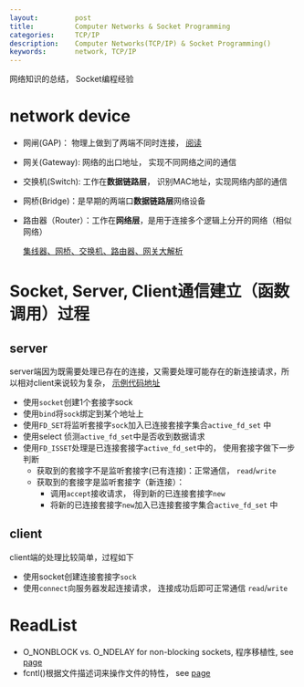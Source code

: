 ```yaml
---
layout:     	post
title:      	Computer Networks & Socket Programming
categories: 	TCP/IP
description:   	Computer Networks(TCP/IP) & Socket Programming()
keywords: 		network, TCP/IP
---
```

网络知识的总结， Socket编程经验
# network device

- 网闸(GAP)： 物理上做到了两端不同时连接， [阅读](http://expert.51cto.com/art/200804/71720.htm)
- 网关(Gateway):  网络的出口地址， 实现不同网络之间的通信
- 交换机(Switch): 工作在**数据链路层**， 识别MAC地址，实现网络内部的通信
- 网桥(Bridge)：是早期的两端口**数据链路层**网络设备
- 路由器（Router）：工作在**网络层**，是用于连接多个逻辑上分开的网络（相似网络）

  [集线器、网桥、交换机、路由器、网关大解析](https://www.tianmaying.com/tutorial/NetWorkInstrument)

# Socket, Server, Client通信建立（函数调用）过程

## server

​	server端因为既需要处理已存在的连接，又需要处理可能存在的新连接请求，所以相对client来说较为复杂， [示例代码地址](https://www.gnu.org/software/libc/manual/html_node/Server-Example.html)

- 使用`socket`创建1个套接字sock
- 使用`bind`将`sock`绑定到某个地址上
- 使用`FD_SET`将监听套接字`sock`加入已连接套接字集合`active_fd_set` 中
- 使用select 侦测`active_fd_set`中是否收到数据请求
- 使用`FD_ISSET`处理是已连接套接字`active_fd_set`中的， 使用套接字做下一步判断
  - 获取到的套接字不是监听套接字(已有连接)：正常通信， `read`/`write`
  - 获取到的套接字是监听套接字（新连接）： 
    - 调用`accept`接收请求， 得到新的已连接套接字`new`
    - 将新的已连接套接字`new`加入已连接套接字集合`active_fd_set` 中

## client

client端的处理比较简单，过程如下

- 使用socket创建连接套接字`sock`
- 使用`connect`向服务器发起连接请求， 连接成功后即可正常通信 `read`/`write`



# ReadList

- O_NONBLOCK vs. O_NDELAY for non-blocking sockets, 程序移植性, see [page](https://mail.python.org/pipermail/python-list/1999-May/013687.html)
- fcntl()根据文件描述词来操作文件的特性， see [page](https://www.cnblogs.com/lonelycatcher/archive/2011/12/22/2297349.html)


